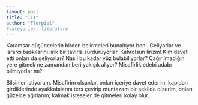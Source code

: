 ```yaml
---
layout: post
title: "III"
author: "Florpial"
#categories: literature
---
```


Karamsar düşüncelerin birden belirmeleri bunaltıyor beni. Geliyorlar ve ısrarcı baskılarını lirik bir tavırla sürdürüyorlar. Kahrolsun lirizm! Kim davet etti onları da geliyorlar? Nasıl bu kadar yüz bulabiliyorlar? Çağırılmadığın yere gitmek ne zamandan beri yakışık alıyor? Misafirlik edebi adabı bilmiyorlar mı?

Bilsinler istiyorum. Misafirim olsunlar, onları içeriye davet ederim, kapıdan girdiklerinde ayakkabılarını ters çevirip muntazam bir şekilde dizerim, onları güzelce ağırlarım; kalmak isteseler de gitmeleri kolay olur.

